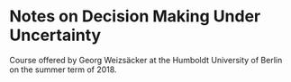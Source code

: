 # Notes on Decision Making Under Uncertainty

Course offered by Georg Weizsäcker at the Humboldt University of Berlin on the summer term of 2018.

